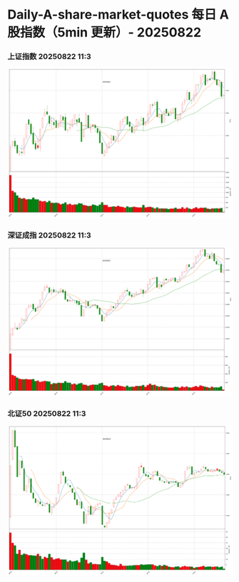 
# Daily-A-share-market-quotes 每日 A 股指数（5min 更新）- 20250822

### 上证指数 20250822 11:3
![](./fig/2025/8/20250822-sh000001.png)

### 深证成指 20250822 11:3
![](./fig/2025/8/20250822-sz399001.png)

### 北证50 20250822 11:3
![](./fig/2025/8/20250822-bj899050.png)
